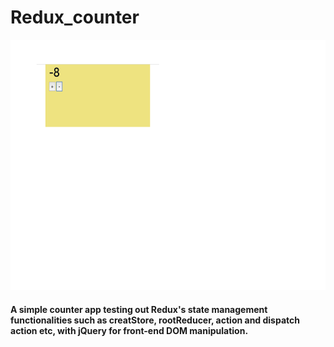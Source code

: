 # Redux_counter
<img src="https://github.com/HarveyYifanLi/Redux_counter/blob/master/Screen%20Shot%202019-12-19%20at%203.48.40%20PM.png" height ="400px" width="600px">

#### A simple counter app testing out Redux's state management functionalities such as creatStore, rootReducer, action and dispatch action etc, with jQuery for front-end DOM manipulation.
